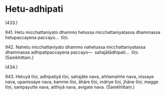 # Hetu-adhipati

(433.)

941\. Hetu micchattaniyato dhammo hetussa micchattaniyatassa dhammassa hetupaccayena paccayo…  tīṇi.

942\. Nahetu micchattaniyato dhammo nahetussa micchattaniyatassa dhammassa adhipatipaccayena paccayo—  sahajātādhipati…  tīṇi. (Saṃkhittaṃ.)

(434.)

943\. Hetuyā tīṇi, adhipatiyā tīṇi, sahajāte nava, aññamaññe nava, nissaye nava, upanissaye nava, kamme tīṇi, āhāre tīṇi, indriye tīṇi, jhāne tīṇi, magge tīṇi, sampayutte nava, atthiyā nava, avigate nava. (Saṃkhittaṃ.)
